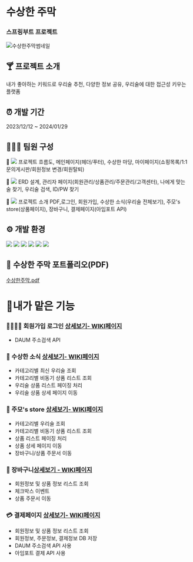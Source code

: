 # 수상한 주막
### 스프링부트 프로젝트
![수상한주막썸네일](https://github.com/gb-team-project-jumak/jumak/assets/150095257/8f3d9a91-b97c-4154-812d-d66cf71d0065)



## 🍸 프로젝트 소개
내가 좋아하는 키워드로 우리술 추천, 다양한 정보 공유, 우리술에 대한 접근성 키우는 플랫폼

## ⏰ 개발 기간
2023/12/12 ~ 2024/01/29

## 🧑‍🤝‍🧑 팀원 구성
🦙 <img src="https://img.shields.io/badge/팀장: 유지수-purple?style=flat&logo=java&logoColor=F80000"> 
프로젝트 흐름도, 메인페이지(헤더/푸터), 수상한 마당, 마이페이지(쇼핑목록/1:1문의게시판/회원정보 변경/회원탈퇴) 

🐺 <img src="https://img.shields.io/badge/부팀장: 조수정-red?style=flat&logo=java&logoColor=F80000"> 
ERD 설계, 관리자 페이지(회원관리/상품관리/주문관리/고객센터), 나에게 맞는 술 찾기, 우리술 검색, ID/PW 찾기

🐬  <img src="https://img.shields.io/badge/팀원: 정은경-skyblue?style=flat&logo=java&logoColor=000000">
프로젝트 소개 PDF,로그인, 회원가입, 수상한 소식(우리술 전체보기), 주모's store(상품페이지), 장바구니, 결제페이지(아임포트 API)


## ⚙️ 개발 환경
<img src="https://img.shields.io/badge/Java 17-skyblue?style=flat&logo=java&logoColor=F80000"> <img src="https://img.shields.io/badge/JDK 17 -pink?style=flat&logo=JDK&logoColor=F80000"> <img src="https://img.shields.io/badge/intellijidea-white?style=flat&logo=intellijidea&logoColor=000000"> <img src="https://img.shields.io/badge/springboot(3.2.2)-white?style=flat&logo=springboot&logoColor=6DB33F"> <img src="https://img.shields.io/badge/oracle DB(11xe)-red?style=flat&logo=oracle&logoColor=F80000"> <img src="https://img.shields.io/badge/Mybatis-orange?style=flat&logo=mybatis&logoColor=F80000"> 

## 🍹 수상한 주막 포트폴리오(PDF)
[수상한주막.pdf](https://github.com/jeongeungyeong/jumak/files/14187535/default.pdf)

# 📍내가 맡은 기능
### 👨‍👩‍👧‍👦 회원가입 로그인 [상세보기- WIKI페이지](https://github.com/jeongeungyeong/jumak/wiki/%F0%9F%91%A8%E2%80%8D%F0%9F%91%A9%E2%80%8D%F0%9F%91%A7%E2%80%8D%F0%9F%91%A6-%ED%9A%8C%EC%9B%90%EA%B0%80%EC%9E%85-%EB%A1%9C%EA%B7%B8%EC%9D%B8)
+ DAUM 주소검색 API

### 📰 수상한 소식 [상세보기- WIKI페이지](https://github.com/jeongeungyeong/jumak/wiki/%F0%9F%93%B0-%EC%88%98%EC%83%81%ED%95%9C-%EC%86%8C%EC%8B%9D)
+ 카테고리별 최신 우리술 조회
+ 카테고리별 비동기 상품 리스트 조회
+ 우리술 상품 리스트 페이징 처리
+ 우리술 상품 상세 페이지 이동

### 🥃 주모's store [상세보기- WIKI페이지](https://github.com/jeongeungyeong/jumak/wiki/%F0%9F%A5%83-%EC%A3%BC%EB%AA%A8's-store)
+ 카테고리별 우리술 조회
+ 카테고리별 비동기 상품 리스트 조회
+ 상품 리스트 페이징 처리
+ 상품 상세 페이지 이동
+ 장바구니/상품 주문서 이동

### 🛒 장바구니[상세보기 - WIKI페이지](https://github.com/jeongeungyeong/jumak/wiki/%F0%9F%9B%92-%EC%9E%A5%EB%B0%94%EA%B5%AC%EB%8B%88)
+ 회원정보 및 상품 정보 리스트 조회
+ 체크박스 이벤트
+ 상품 주문서 이동

### 💳 결제페이지 [상세보기- WIKI페이지](https://github.com/jeongeungyeong/jumak/wiki/%F0%9F%92%B3-%EA%B2%B0%EC%A0%9C%ED%8E%98%EC%9D%B4%EC%A7%80)
+ 회원정보 및 상품 정보 리스트 조회
+ 회원정보, 주문정보, 결제정보 DB 저장
+ DAUM 주소검색 API 사용
+ 아임포트 결제 API 사용
